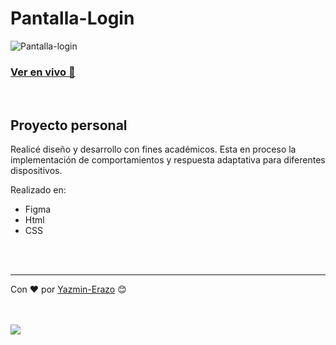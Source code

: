 # Pantalla-Login

![Pantalla-login](https://user-images.githubusercontent.com/54871751/187768019-a66404fc-3bce-47ad-b1fd-af8d81d994a5.png)

### [Ver en vivo 🚀](https://yazmin-erazo.github.io/Pantalla-Login/)

<br/>

## Proyecto personal
Realicé diseño y desarrollo con fines académicos.
Esta en proceso la implementación de comportamientos y respuesta adaptativa para diferentes dispositivos.

Realizado en:
* Figma
* Html
* CSS

<br/>
<br/>

---
Con ❤️ por [Yazmin-Erazo](https://github.com/yazmin-erazo) 😊

<br/>
<br/>
<a href="https://www.linkedin.com/in/yazmin-erazo/" rel="nofollow">
    <img src="https://camo.githubusercontent.com/a493f6833f99fb3c85788d6d9305e6b7a42b838e5ee5d138fd9a8214a7e77472/68747470733a2f2f696d672e736869656c64732e696f2f62616467652f6c696e6b6564696e2d2532333030373742352e7376673f267374796c653d666f722d7468652d6261646765266c6f676f3d6c696e6b6564696e266c6f676f436f6c6f723d7768697465" data-canonical-src="https://img.shields.io/badge/linkedin-%230077B5.svg?&amp;style=for-the-badge&amp;logo=linkedin&amp;logoColor=white" style="max-width: 100%;">
 </a>
